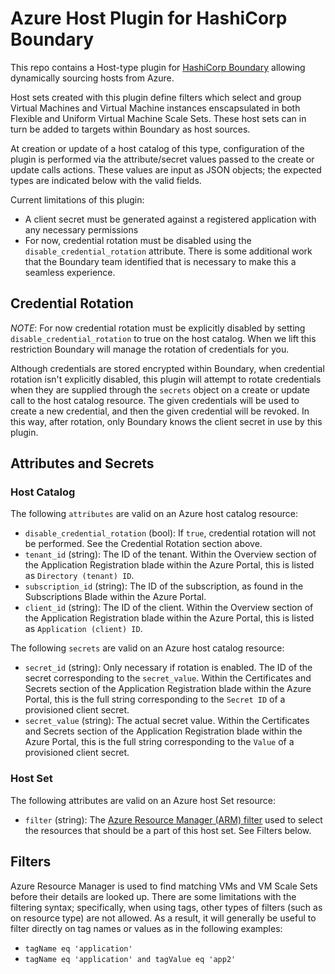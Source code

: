 # Azure Host Plugin for HashiCorp Boundary

This repo contains a Host-type plugin for [HashiCorp
Boundary](https://www.boundaryproject.io/) allowing dynamically sourcing hosts
from Azure.

Host sets created with this plugin define filters which select and group Virtual Machines 
and Virtual Machine instances enscapsulated in both Flexible and Uniform Virtual Machine Scale Sets. 
These host sets can in turn be added to targets within Boundary as host sources.

At creation or update of a host catalog of this type, configuration of the
plugin is performed via the attribute/secret values passed to the create or
update calls actions. These values are input as JSON objects; the expected types
are indicated below with the valid fields.

Current limitations of this plugin:

- A client secret must be generated against a registered application with any
  necessary permissions
- For now, credential rotation must be disabled using the `disable_credential_rotation`
  attribute. There is some additional work that the Boundary team identified
  that is necessary to make this a seamless experience.

## Credential Rotation

*NOTE*: For now credential rotation must be explicitly disabled by setting
`disable_credential_rotation` to true on the host catalog.  When we lift this
restriction Boundary will manage the rotation of credentials for you.

Although credentials are stored encrypted within Boundary, when credential 
rotation isn't explicitly disabled, this plugin will attempt to rotate
credentials when they are supplied through the `secrets` object on a create or
update call to the host catalog resource. The given credentials will be used to
create a new credential, and then the given credential will be revoked. In this
way, after rotation, only Boundary knows the client secret in use by this plugin.

## Attributes and Secrets

### Host Catalog

The following `attributes` are valid on an Azure host catalog resource:

- `disable_credential_rotation` (bool): If `true`, credential rotation will not
  be performed. See the Credential Rotation section above.
- `tenant_id` (string): The ID of the tenant. Within the Overview section of the
  Application Registration blade within the Azure Portal, this is listed as
  `Directory (tenant) ID`.
- `subscription_id` (string): The ID of the subscription, as found in the
  Subscriptions Blade within the Azure Portal.
- `client_id` (string): The ID of the client. Within the Overview section of the
  Application Registration blade within the Azure Portal, this is listed as
  `Application (client) ID`.

The following `secrets` are valid on an Azure host catalog resource:

- `secret_id` (string): Only necessary if rotation is enabled. The ID of the
  secret corresponding to the `secret_value`. Within the Certificates and
  Secrets section of the Application Registration blade within the Azure Portal,
  this is the full string corresponding to the `Secret ID` of a provisioned
  client secret.
- `secret_value` (string): The actual secret value. Within the Certificates and
  Secrets section of the Application Registration blade within the Azure Portal,
  this is the full string corresponding to the `Value` of a provisioned client
  secret.

### Host Set

The following attributes are valid on an Azure host Set resource:

- `filter` (string): The [Azure Resource Manager (ARM)
  filter](https://docs.microsoft.com/en-us/rest/api/resources/Resources/List)
  used to select the resources that should be a part of this host set. See
  Filters below.

## Filters

Azure Resource Manager is used to find matching VMs and VM Scale Sets before their details are
looked up. There are some limitations with the filtering syntax; specifically,
when using tags, other types of filters (such as on resource type) are not
allowed. As a result, it will generally be useful to filter directly on tag
names or values as in the following examples:

- `tagName eq 'application'`
- `tagName eq 'application' and tagValue eq 'app2'`
